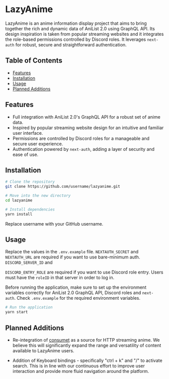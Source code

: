 # LazyAnime

LazyAnime is an anime information display project that aims to bring together the rich and dynamic data of AniList 2.0 using GraphQL API. Its design inspiration is taken from popular streaming websites and it integrates the role-based permissions controlled by Discord roles. It leverages `next-auth` for robust, secure and straightforward authentication.

## Table of Contents

- [Features](#features)
- [Installation](#installation)
- [Usage](#usage)
- [Planned Additions](#planned-additions)

## Features

- Full integration with AniList 2.0's GraphQL API for a robust set of anime data.
- Inspired by popular streaming website design for an intuitive and familiar user interface.
- Permissions are controlled by Discord roles for a manageable and secure user experience.
- Authentication powered by `next-auth`, adding a layer of security and ease of use.

## Installation

```sh
# Clone the repository
git clone https://github.com/username/lazyanime.git

# Move into the new directory
cd lazyanime

# Install dependencies
yarn install
```

Replace username with your GitHub username.

## Usage

Replace the values in the `.env.example` file. `NEXTAUTH_SECRET` and `NEXTAUTH_URL` are required if you want to use bare-minimum auth. `DISCORD_SERVER_ID` and 

`DISCORD_ENTRY_ROLE` are required if you want to use Discord role entry. Users must have the `roleID` in that server in order to log in.

Before running the application, make sure to set up the environment variables correctly for AniList 2.0 GraphQL API, Discord roles and `next-auth`. Check `.env.example` for the required environment variables.

```sh
# Run the application
yarn start
```

## Planned Additions

- Re-integration of [consumet](https://github.com/consumet/consumet.ts) as a source for HTTP streaming anime. We believe this will significantly expand the range and versatility of content available to LazyAnime users.

- Addition of Keyboard bindings - specifically "ctrl + k" and "/" to activate search. This is in line with our continuous effort to improve user interaction and provide more fluid navigation around the platform.

